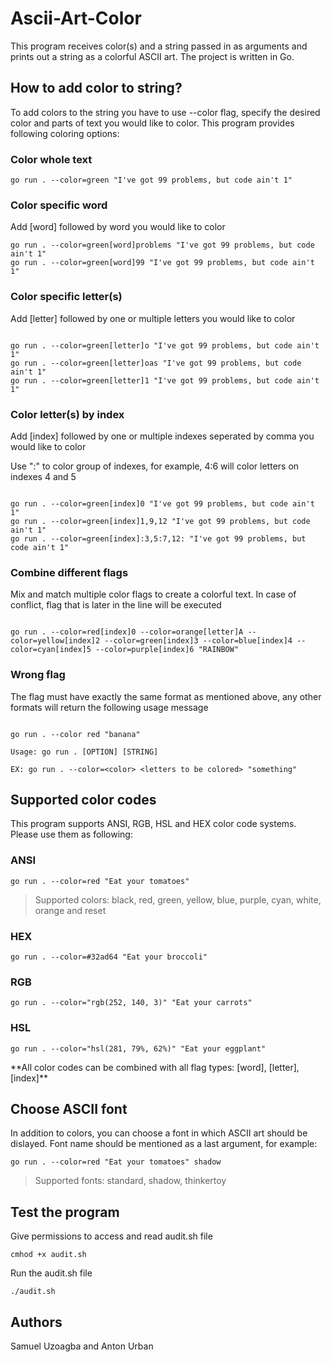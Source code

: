 # Ascii-Art-Color

This program receives color(s) and a string passed in as arguments and prints out a string as a colorful ASCII art. The project is written in Go.

## How to add color to string?

To add colors to the string you have to use --color flag, specify the desired color and parts of text you would like to color. This program provides following coloring options:

### Color whole text

```*
go run . --color=green "I've got 99 problems, but code ain't 1"
```

### Color specific word

Add [word] followed by word you would like to color

```*
go run . --color=green[word]problems "I've got 99 problems, but code ain't 1"
go run . --color=green[word]99 "I've got 99 problems, but code ain't 1"
```

### Color specific letter(s)

Add [letter] followed by one or multiple letters you would like to color

```*

go run . --color=green[letter]o "I've got 99 problems, but code ain't 1"
go run . --color=green[letter]oas "I've got 99 problems, but code ain't 1"
go run . --color=green[letter]1 "I've got 99 problems, but code ain't 1"

```

### Color letter(s) by index

Add [index] followed by one or multiple indexes seperated by comma you would like to color

Use ":" to color group of indexes, for example, 4:6 will color letters on indexes 4 and 5

```*

go run . --color=green[index]0 "I've got 99 problems, but code ain't 1"
go run . --color=green[index]1,9,12 "I've got 99 problems, but code ain't 1"
go run . --color=green[index]:3,5:7,12: "I've got 99 problems, but code ain't 1"

```

### Combine different flags

Mix and match multiple color flags to create a colorful text. In case of conflict, flag that is later in the line will be executed

```*

go run . --color=red[index]0 --color=orange[letter]A --color=yellow[index]2 --color=green[index]3 --color=blue[index]4 --color=cyan[index]5 --color=purple[index]6 "RAINBOW"
```

### Wrong flag

The flag must have exactly the same format as mentioned above, any other formats will return the following usage message

```*

go run . --color red "banana"

Usage: go run . [OPTION] [STRING]

EX: go run . --color=<color> <letters to be colored> "something"
```

## Supported color codes

This program supports ANSI, RGB, HSL and HEX color code systems. Please use them as following:

### ANSI

```*
go run . --color=red "Eat your tomatoes"
```

> Supported colors: black, red, green, yellow, blue, purple, cyan, white, orange and reset

### HEX

```*
go run . --color=#32ad64 "Eat your broccoli"
```

### RGB

```*
go run . --color="rgb(252, 140, 3)" "Eat your carrots"
```

### HSL

```*
go run . --color="hsl(281, 79%, 62%)" "Eat your eggplant"
```

</li>
</ul>
**All color codes can be combined with all flag types: [word], [letter], [index]**

## Choose ASCII font

In addition to colors, you can choose a font in which ASCII art should be dislayed. Font name should be mentioned as a last argument, for example:

```*
go run . --color=red "Eat your tomatoes" shadow
```

> Supported fonts: standard, shadow, thinkertoy

## Test the program

Give permissions to access and read audit.sh file

```*
cmhod +x audit.sh
```

Run the audit.sh file

```*
./audit.sh
```

## Authors

Samuel Uzoagba and Anton Urban
